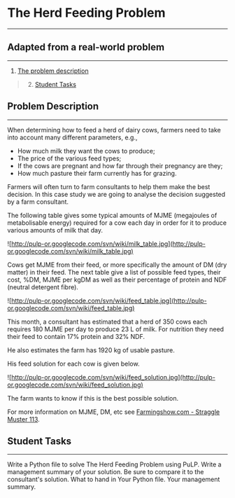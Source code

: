 # The Herd Feeding Problem #

---

## Adapted from a real-world problem ##

---


  1. [The problem description](http://130.216.209.237/engsci392/pulp/FeedingTheHerd#description)

> 2. [Student Tasks](http://130.216.209.237/engsci392/pulp/FeedingTheHerd#tasks)


## Problem Description ##

---


When determining how to feed a herd of dairy cows, farmers need to take into account many different parameters, e.g.,
  * How much milk they want the cows to produce;
  * The price of the various feed types;
  * If the cows are pregnant and how far through their pregnancy are they;
  * How much pasture their farm currently has for grazing.

Farmers will often turn to farm consultants to help them make the best decision. In this case study we are going to analyse the decision suggested by a farm consultant.

The following table gives some typical amounts of MJME (megajoules of metabolisable energy) required for a cow each day in order for it to produce various amounts of milk that day.

![http://pulp-or.googlecode.com/svn/wiki/milk_table.jpg](http://pulp-or.googlecode.com/svn/wiki/milk_table.jpg)

Cows get MJME from their feed, or more specifically the amount of DM (dry matter) in their feed. The next table give a list of possible feed types, their cost, %DM, MJME per kgDM as well as their percentage of protein and NDF (neutral detergent fibre).

![http://pulp-or.googlecode.com/svn/wiki/feed_table.jpg](http://pulp-or.googlecode.com/svn/wiki/feed_table.jpg)

This month, a consultant has estimated that a herd of 350 cows each requires 180 MJME per day to produce 23 L of milk. For nutrition they need their feed to contain 17% protein and 32% NDF.

He also estimates the farm has 1920 kg of usable pasture.

His feed solution for each cow is given below.

![http://pulp-or.googlecode.com/svn/wiki/feed_solution.jpg](http://pulp-or.googlecode.com/svn/wiki/feed_solution.jpg)

The farm wants to know if this is the best possible solution.

For more information on MJME, DM, etc see [Farmingshow.com - Straggle Muster 113](http://www.farmingshow.com/stragglemuster/muster113.htm).


## Student Tasks ##

---


Write a Python file to solve The Herd Feeding Problem using PuLP. Write a management summary of your solution. Be sure to compare it to the consultant's solution.
What to hand in Your Python file. Your management summary.